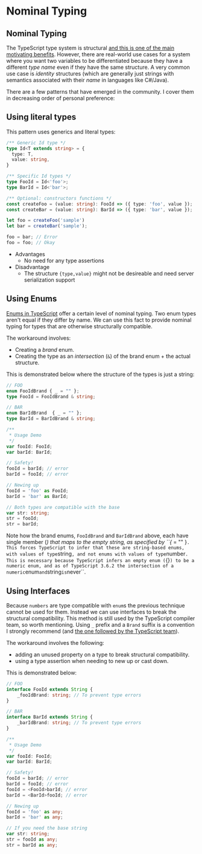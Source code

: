 # Nominal Typing

## Nominal Typing

The TypeScript type system is structural [and this is one of the main motivating benefits](../getting-started/why-typescript.md). However, there are real-world use cases for a system where you want two variables to be differentiated because they have a different _type name_ even if they have the same structure. A very common use case is _identity_ structures \(which are generally just strings with semantics associated with their _name_ in languages like C\#/Java\).

There are a few patterns that have emerged in the community. I cover them in decreasing order of personal preference:

## Using literal types

This pattern uses generics and literal types:

```typescript
/** Generic Id type */
type Id<T extends string> = {
  type: T,
  value: string,
}

/** Specific Id types */
type FooId = Id<'foo'>;
type BarId = Id<'bar'>;

/** Optional: constructors functions */
const createFoo = (value: string): FooId => ({ type: 'foo', value });
const createBar = (value: string): BarId => ({ type: 'bar', value });

let foo = createFoo('sample')
let bar = createBar('sample');

foo = bar; // Error
foo = foo; // Okay
```

* Advantages
  * No need for any type assertions 
* Disadvantage
  * The structure `{type,value}` might not be desireable and need server serialization support

## Using Enums

[Enums in TypeScript](../type-system/enums.md) offer a certain level of nominal typing. Two enum types aren't equal if they differ by name. We can use this fact to provide nominal typing for types that are otherwise structurally compatible.

The workaround involves:

* Creating a _brand_ enum.
* Creating the type as an _intersection_ \(`&`\) of the brand enum + the actual structure.

This is demonstrated below where the structure of the types is just a string:

```typescript
// FOO
enum FooIdBrand { _ = "" };
type FooId = FooIdBrand & string;

// BAR
enum BarIdBrand  { _ = "" };
type BarId = BarIdBrand & string;

/**
 * Usage Demo
 */
var fooId: FooId;
var barId: BarId;

// Safety!
fooId = barId; // error
barId = fooId; // error

// Newing up
fooId = 'foo' as FooId;
barId = 'bar' as BarId;

// Both types are compatible with the base
var str: string;
str = fooId;
str = barId;
```

Note how the brand enums, `FooIdBrand` and `BarIdBrand` above, each have single member \(_\) that maps to the empty string, as specified by \`\`{_  = "" }`. This forces TypeScript to infer that these are string-based enums, with values of type`string`, and not enums with values of type`number`. This is necessary because TypeScript infers an empty enum (`{}`) to be a numeric enum, and as of TypeScript 3.6.2 the intersection of a numeric`enum`and`string`is`never\`\`.

## Using Interfaces

Because `numbers` are type compatible with `enum`s the previous technique cannot be used for them. Instead we can use interfaces to break the structural compatibility. This method is still used by the TypeScript compiler team, so worth mentioning. Using `_` prefix and a `Brand` suffix is a convention I strongly recommend \(and [the one followed by the TypeScript team](https://github.com/Microsoft/TypeScript/blob/7b48a182c05ea4dea81bab73ecbbe9e013a79e99/src/compiler/types.ts#L693-L698)\).

The workaround involves the following:

* adding an unused property on a type to break structural compatibility.
* using a type assertion when needing to new up or cast down.

This is demonstrated below:

```typescript
// FOO
interface FooId extends String {
    _fooIdBrand: string; // To prevent type errors
}

// BAR
interface BarId extends String {
    _barIdBrand: string; // To prevent type errors
}

/**
 * Usage Demo
 */
var fooId: FooId;
var barId: BarId;

// Safety!
fooId = barId; // error
barId = fooId; // error
fooId = <FooId>barId; // error
barId = <BarId>fooId; // error

// Newing up
fooId = 'foo' as any;
barId = 'bar' as any;

// If you need the base string
var str: string;
str = fooId as any;
str = barId as any;
```

